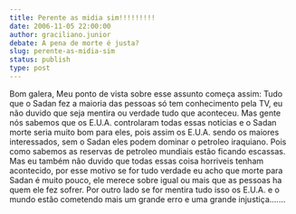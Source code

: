 ```yaml
---
title: Perente as midia sim!!!!!!!!!
date: 2006-11-05 22:00:00
author: graciliano.junior
debate: A pena de morte é justa?
slug: perente-as-midia-sim
status: publish 
type: post
---
```


Bom galera,
Meu ponto de vista sobre esse assunto começa assim:
Tudo que o Sadan fez a maioria das pessoas só tem conhecimento pela TV, eu não duvido que seja mentira ou verdade tudo que aconteceu.
Mas gente nós sabemos que os E.U.A. controlaram todas essas noticias e o Sadan morte seria muito bom para eles, pois assim os E.U.A. sendo os maiores interessados, sem o Sadan eles podem dominar o petroleo iraquiano.
Pois como sabemos as reservas de petroleo mundiais estão ficando escassas. Mas eu também não duvido que todas essas coisa horriveis tenham acontecido, por esse motivo se for tudo verdade eu acho que morte para Sadan é muito pouco, ele merece sobre igual ou mais que as pessoas ha quem ele fez sofrer.
Por outro lado se for mentira tudo isso os E.U.A. e o mundo estão cometendo mais um grande erro e uma grande injustiça.......
